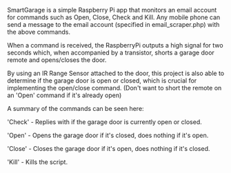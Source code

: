 SmartGarage is a simple Raspberry Pi app that monitors an email account for commands such as Open, Close, Check and Kill. Any mobile phone can send a message to the email account (specified in email_scraper.php) with the above commands.

When a command is received, the RaspberryPi outputs a high signal for two seconds which, when accompanied by a transistor, shorts a garage door remote and opens/closes the door.

By using an IR Range Sensor attached to the door, this project is also able to determine if the garage door is open or closed, which is crucial for implementing the open/close command. (Don't want to short the remote on an 'Open' command if it's already open)

A summary of the commands can be seen here:

'Check' - Replies with if the garage door is currently open or closed.

'Open' - Opens the garage door if it's closed, does nothing if it's open.

'Close' - Closes the garage door if it's open, does nothing if it's closed.

'Kill' - Kills the script.
